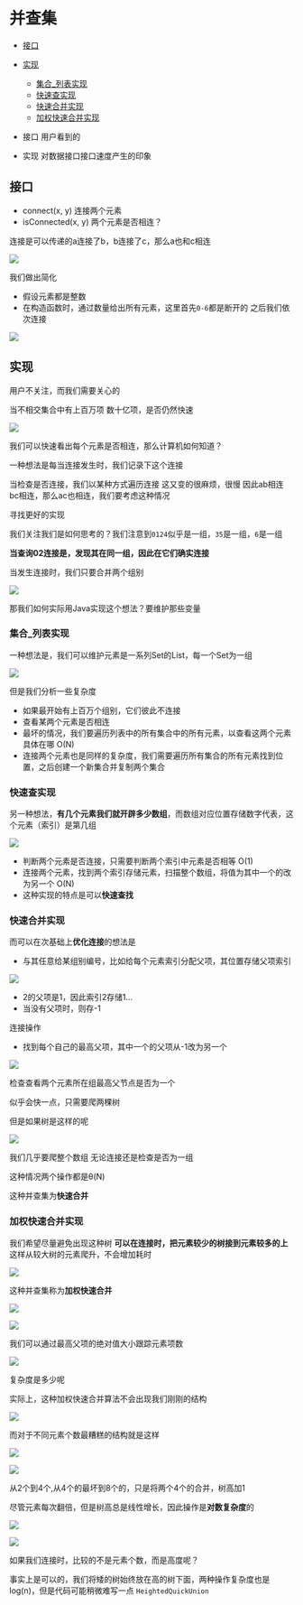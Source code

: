 # 并查集
 
* [接口](#接口)
* [实现](#实现)
  * [集合_列表实现](#集合_列表实现)
  * [快速查实现](#快速查实现)
  * [快速合并实现](#快速合并实现)
  * [加权快速合并实现](#加权快速合并实现)

* 接口 用户看到的
* 实现 对数据接口接口速度产生的印象

## 接口

* connect(x, y) 连接两个元素
* isConnected(x, y) 两个元素是否相连？

连接是可以传递的a连接了b，b连接了c，那么a也和c相连

![](img/0e8f67cd.png)

我们做出简化

* 假设元素都是整数
* 在构造函数时，通过数量给出所有元素，这里首先`0-6`都是断开的 之后我们依次连接

![](img/d3f2ca4b.png)

## 实现

用户不关注，而我们需要关心的

当不相交集合中有上百万项 数十亿项，是否仍然快速

![](img/b23726ca.png)

我们可以快速看出每个元素是否相连，那么计算机如何知道？

一种想法是每当连接发生时，我们记录下这个连接

当检查是否连接，我们以某种方式遍历连接 这又变的很麻烦，很慢 因此ab相连 bc相连，那么ac也相连，我们要考虑这种情况

寻找更好的实现

我们关注我们是如何思考的？我们注意到`0124`似乎是一组，`35`是一组，`6`是一组

**当查询02连接是，发现其在同一组，因此在它们确实连接**

当发生连接时，我们只要合并两个组别

![](img/865b4bd5.png)

那我们如何实际用Java实现这个想法？要维护那些变量

### 集合_列表实现

一种想法是，我们可以维护元素是一系列Set的List，每一个Set为一组

![](img/fdfdf468.png)

但是我们分析一些复杂度

* 如果最开始有上百万个组别，它们彼此不连接
* 查看某两个元素是否相连
* 最坏的情况，我们要遍历列表中的所有集合中的所有元素，以查看这两个元素具体在哪 O(N)
* 连接两个元素也是同样的复杂度，我们需要遍历所有集合的所有元素找到位置，之后创建一个新集合并复制两个集合 

### 快速查实现

另一种想法，**有几个元素我们就开辟多少数组**，而数组对应位置存储数字代表，这个元素（索引）是第几组

![](img/b8df33b3.png)

* 判断两个元素是否连接，只需要判断两个索引中元素是否相等 O(1)
* 连接两个元素，找到两个索引存储元素，扫描整个数组，将值为其中一个的改为另一个 O(N)
* 这种实现的特点是可以**快速查找**

### 快速合并实现

而可以在次基础上**优化连接**的想法是

* 与其任意给某组别编号，比如给每个元素索引分配父项，其位置存储父项索引
 
![](img/686b7474.png)

* 2的父项是1，因此索引2存储1...
* 当没有父项时，则存-1

连接操作

* 找到每个自己的最高父项，其中一个的父项从-1改为另一个

![](img/daf1cf49.png)

检查查看两个元素所在组最高父节点是否为一个

似乎会快一点，只需要爬两棵树

但是如果树是这样的呢
 
![](img/08ce3946.png)

我们几乎要爬整个数组 无论连接还是检查是否为一组 

这种情况两个操作都是θ(N)

这种并查集为**快速合并**

### 加权快速合并实现

我们希望尽量避免出现这种树 **可以在连接时，把元素较少的树接到元素较多的上** 这样从较大树的元素爬升，不会增加耗时

![](img/0ba350d3.png)

这种并查集称为**加权快速合并**

![](img/c1716239.png)

![](img/a7ffba70.png)

我们可以通过最高父项的绝对值大小跟踪元素项数 

![](img/3803704c.png)

复杂度是多少呢

实际上，这种加权快速合并算法不会出现我们刚刚的结构

![](img/da94904c.png)

而对于不同元素个数最糟糕的结构就是这样

![](img/dcf126ec.png)

![](img/9f505c64.png)

从2个到4个,从4个的最坏到8个的，只是将两个4个的合并，树高加1

尽管元素每次翻倍，但是树高总是线性增长，因此操作是**对数复杂度**的

![](img/64670d64.png)

![](img/fddaa824.png)

如果我们连接时，比较的不是元素个数，而是高度呢？

事实上是可以的，我们将矮的树始终放在高的树下面，两种操作复杂度也是log(n)，但是代码可能稍微难写一点 `HeightedQuickUnion`
